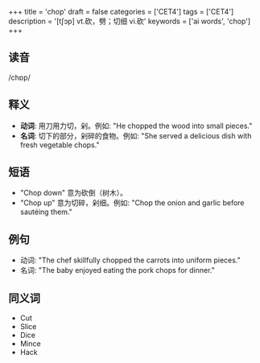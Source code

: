 +++
title = 'chop'
draft = false
categories = ['CET4']
tags = ['CET4']
description = '[t∫ɔp] vt.砍，劈；切细 vi.砍'
keywords = ['ai words', 'chop']
+++

## 读音
/chɒp/

## 释义
- **动词**: 用刀用力切，剁。例如: "He chopped the wood into small pieces."
- **名词**: 切下的部分，剁碎的食物。例如: "She served a delicious dish with fresh vegetable chops."

## 短语
- "Chop down" 意为砍倒（树木）。
- "Chop up" 意为切碎，剁细。例如: "Chop the onion and garlic before sautéing them."

## 例句
- 动词: "The chef skillfully chopped the carrots into uniform pieces."
- 名词: "The baby enjoyed eating the pork chops for dinner."

## 同义词
- Cut
- Slice
- Dice
- Mince
- Hack
